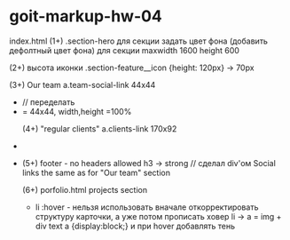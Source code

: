 # goit-markup-hw-04
index.html
(1+)
.section-hero
для секции задать цвет фона (добавить дефолтный цвет фона)
для секции maxwidth 1600 height 600


(2+)
высота иконки 
.section-feature__icon {height: 120px} -> 70px

(3+)
Our team
a.team-social-link 44x44
<ul class=team-social>
 <li>
  <a class="team-social-link"> //  переделать <li> = 44x44, <a> width,height =100%

(4+)
"regular clients"
a.clients-link 170x92
<li class="clients-item"> <li>
<a class=clients-link>   <a width,height = 100%>

(5+)
footer - no headers allowed
h3 -> strong // сделал div'ом
Social links the same as for "Our team" section

(6+)
porfolio.html
projects section
<ul class "porfolio-list">
 <li class="portfolio-item">
li :hover - нельзя использовать
вначале откорректировать структуру карточки, а уже потом прописать ховер
li -> a = img + div text
a {display:block;} и при hover добавлять тень
